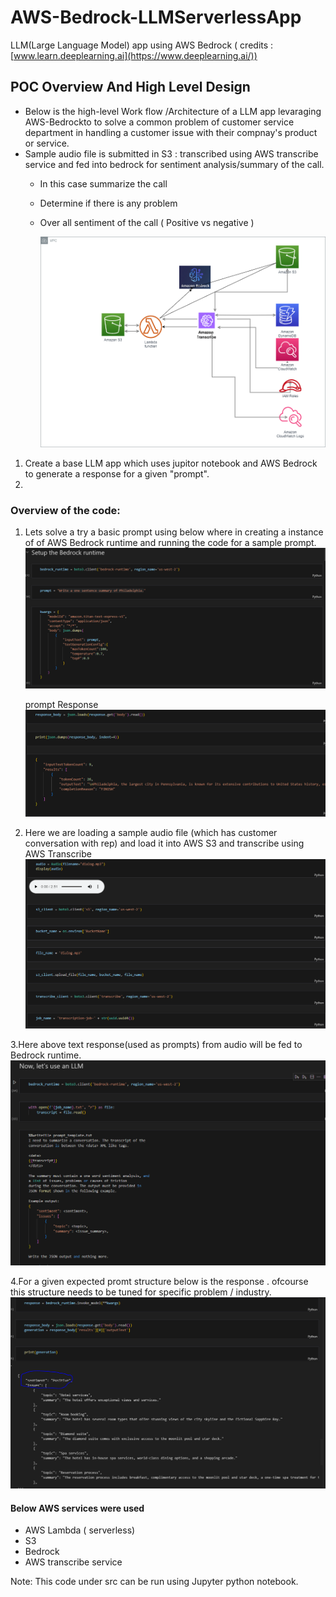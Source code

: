 # AWS-Bedrock-LLMServerlessApp
LLM(Large Language Model) app using AWS Bedrock ( credits : [www.learn.deeplearning.ai](https://www.deeplearning.ai/))
## POC Overview And High Level Design

- Below is the high-level Work flow /Architecture of a LLM app levaraging AWS-Bedrockto to solve a common problem of customer service department in handling a customer issue with their compnay's product or service. 
 - Sample audio file is submitted in S3 : transcribed using AWS transcribe service and fed into bedrock for sentiment analysis/summary of the call.
    - In this case summarize the call
    - Determine if there is any problem
    - Over all sentiment of the call ( Positive vs negative )

       ![High Level Design](./images/Bedrock_LLM_0.png)

1. Create a base LLM app which uses jupitor notebook and AWS Bedrock to generate a  response for a given "prompt".
2. 

### Overview of the code:
1. Lets solve a try a basic prompt using below where in creating a instance of of AWS Bedrock runtime and running the code for a sample prompt.
![basic LLM Prompt](./images/Bedrock_LLM_1.PNG)

   prompt Response
   ![Prompt Response](./images/Bedrock_LLM_2.PNG)

2. Here we are loading a sample audio file (which has customer conversation with rep) and load it into AWS S3 and transcribe using AWS Transcribe
    ![Use of AWS Transcribe](./images/Bedrock_LLM_3.PNG)

3.Here above text response(used as prompts) from audio will be fed to Bedrock runtime.
![LLM response by Bedrock](./images/Bedrock_LLM_4.PNG)

4.For a given expected promt structure below is the response . ofcourse this structure needs to be tuned for specific problem / industry.
![LLM response by Bedrock-2](./images/Bedrock_LLM_5.PNG)



#### Below AWS services  were used
- AWS Lambda ( serverless)
- S3
- Bedrock
- AWS transcribe service

Note: This code under src can be run using Jupyter python notebook.